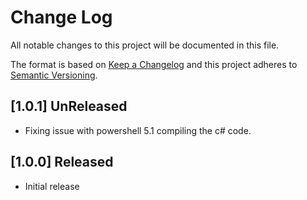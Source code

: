 # Change Log

All notable changes to this project will be documented in this file.

The format is based on [Keep a Changelog](http://keepachangelog.com/)
and this project adheres to [Semantic Versioning](http://semver.org/).

## [1.0.1] UnReleased

- Fixing issue with powershell 5.1 compiling the c# code.

## [1.0.0] Released

- Initial release
